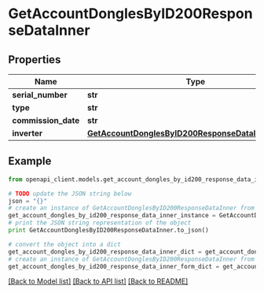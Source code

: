 # GetAccountDonglesByID200ResponseDataInner


## Properties
Name | Type | Description | Notes
------------ | ------------- | ------------- | -------------
**serial_number** | **str** |  | [optional] 
**type** | **str** |  | [optional] 
**commission_date** | **str** |  | [optional] 
**inverter** | [**GetAccountDonglesByID200ResponseDataInnerInverter**](GetAccountDonglesByID200ResponseDataInnerInverter.md) |  | [optional] 

## Example

```python
from openapi_client.models.get_account_dongles_by_id200_response_data_inner import GetAccountDonglesByID200ResponseDataInner

# TODO update the JSON string below
json = "{}"
# create an instance of GetAccountDonglesByID200ResponseDataInner from a JSON string
get_account_dongles_by_id200_response_data_inner_instance = GetAccountDonglesByID200ResponseDataInner.from_json(json)
# print the JSON string representation of the object
print GetAccountDonglesByID200ResponseDataInner.to_json()

# convert the object into a dict
get_account_dongles_by_id200_response_data_inner_dict = get_account_dongles_by_id200_response_data_inner_instance.to_dict()
# create an instance of GetAccountDonglesByID200ResponseDataInner from a dict
get_account_dongles_by_id200_response_data_inner_form_dict = get_account_dongles_by_id200_response_data_inner.from_dict(get_account_dongles_by_id200_response_data_inner_dict)
```
[[Back to Model list]](../README.md#documentation-for-models) [[Back to API list]](../README.md#documentation-for-api-endpoints) [[Back to README]](../README.md)



